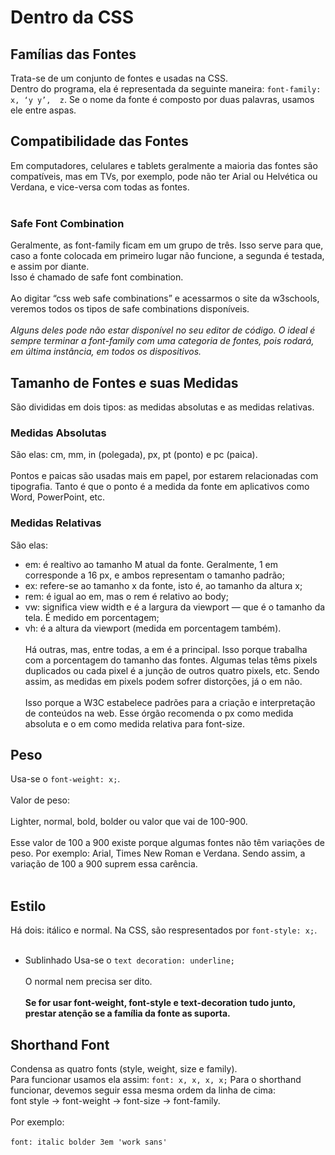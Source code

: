 # Dentro da CSS
 ## Famílias das Fontes
Trata-se de um conjunto de fontes e usadas na CSS.<br>
Dentro do programa, ela é representada da seguinte maneira: ```font-family: x, ‘y y’,  z```. Se o nome da fonte é composto por duas palavras, usamos ele entre aspas.

## Compatibilidade das Fontes
Em computadores, celulares e tablets geralmente a maioria das fontes são compatíveis, mas em TVs, por exemplo, pode não ter Arial ou Helvética ou Verdana, e vice-versa com todas as fontes.<br><br>
### Safe Font Combination
Geralmente, as font-family ficam em um grupo de três. Isso serve para que, caso a fonte colocada em primeiro lugar não funcione, a segunda é testada, e assim por diante.<br>
Isso é chamado de safe font combination.<br><br>
Ao digitar “css web safe combinations” e acessarmos o site da w3schools, veremos todos os tipos de safe combinations disponíveis.<br><br>
*Alguns deles pode não estar disponível no seu editor de código.*
*O ideal é sempre terminar a font-family com uma categoria de fontes, pois rodará, em última instância, em todos os dispositivos.*

## Tamanho de Fontes e suas Medidas
São divididas em dois tipos: as medidas absolutas e as medidas relativas.
### Medidas Absolutas
São elas: cm, mm, in (polegada), px, pt (ponto) e pc (paica).<br><br>
Pontos e paicas são usadas mais em papel, por estarem relacionadas com tipografia. Tanto é que o ponto é a medida da fonte em aplicativos como Word, PowerPoint, etc.
### Medidas Relativas
São elas:
* em: é realtivo ao tamanho M atual da fonte. Geralmente, 1 em corresponde a 16 px, e ambos representam o tamanho padrão;
* ex: refere-se ao tamanho x da fonte, isto é, ao tamanho da altura x;
* rem: é igual ao em, mas o rem é relativo ao body;
* vw: significa view width e é a largura da viewport — que é o tamanho da tela. É medido em porcentagem;
* vh: é a altura da viewport (medida em porcentagem também).<br><br>
Há outras, mas, entre todas, a em é a principal. Isso porque trabalha com a porcentagem do tamanho das fontes. Algumas telas têms pixels duplicados ou cada pixel é a junção de outros quatro pixels, etc. Sendo assim, as medidas em pixels podem sofrer distorções, já o em não.<br><br>
Isso porque a W3C estabelece padrões para a criação e interpretação de conteúdos na web. Esse órgão recomenda o px como medida absoluta e o em como medida relativa para font-size.

## Peso
Usa-se o ```font-weight: x;```.<br><br>
Valor de peso:<br><br>
Lighter, normal, bold, bolder ou valor que vai de 100-900.<br><br>
Esse valor de 100 a 900 existe porque algumas fontes não têm variações de peso. Por exemplo: Arial, Times New Roman e Verdana. Sendo assim, a variação de 100 a 900 suprem essa carência.<br><br>

## Estilo
Há dois: itálico e normal. Na CSS, são respresentados por ```font-style: x;```.<br><br>
* Sublinhado
Usa-se o ```text decoration: underline;```<br><br>
O normal nem precisa ser dito.<br><br>
**Se for usar font-weight, font-style e text-decoration tudo junto, prestar atenção se a família da fonte as suporta.**

## Shorthand Font
Condensa as quatro fonts (style, weight, size e family).<br>
Para funcionar usamos ela assim: ```font: x, x, x, x;```
Para o shorthand funcionar, devemos seguir essa mesma ordem da linha de cima:<br>
font style &rightarrow; font-weight &rightarrow; font-size &rightarrow; font-family.<br><br>
Por exemplo: <br><br>
```font: italic bolder 3em 'work sans'```
